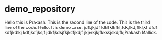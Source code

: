 # demo_repository
Hello this is Prakash.
This is the second line of the code.
This is the third line of the code.
Hello.
It is demo case.
jdfkjkjdf
ldklfklkfkl;fdk;lkd;flkl;kf
dfdf
kdfjkdfkj
kdfjkdfjksjf
jdkfjkdsjfkjkdfjkdjf
jkjerkjkjfkkskjskdjfkjPrakash Mallick.
